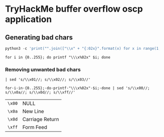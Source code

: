 # TryHackMe buffer overflow oscp application

## Generating bad chars

```python
python3 -c 'print("".join(["\\x" + "{:02x}".format(x) for x in range(1, 256)]))'
```

```shell
for i in {0..255}; do printf "\\\x%02x" $i; done
```

### Removing unwanted bad chars

```
| sed 's/\\x01//; s/\\x02//; s/\\x03//'
```

```
for·i·in·{0..255};·do·printf·"\\\x%02x"·$i;·done | sed 's/\\x00//; s/\\x0a//; s/\\x0d//; s/\\xff//'
```
|        |                 |
|--------|-----------------|
| `\x00` | NULL            |
| `\x0a` | New Line        |
| `\x0d` | Carriage Return |
| `\xff` | Form Feed       |

